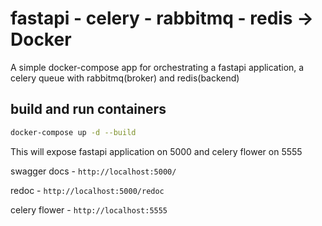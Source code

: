 # fastapi - celery - rabbitmq - redis -> Docker


A simple docker-compose app for orchestrating a fastapi application, a celery queue with rabbitmq(broker) and redis(backend)


## build and run containers

```bash
docker-compose up -d --build
```

This will expose fastapi application on 5000 and celery flower on 5555

swagger docs - `http://localhost:5000/`

redoc - `http://localhost:5000/redoc`

celery flower - `http://localhost:5555`
